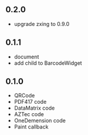 ## 0.2.0
* upgrade zxing to 0.9.0

## 0.1.1

* document
* add child to BarcodeWidget

## 0.1.0

* QRCode
* PDF417 code
* DataMatrix code
* AZTec code
* OneDemension code
* Paint callback

